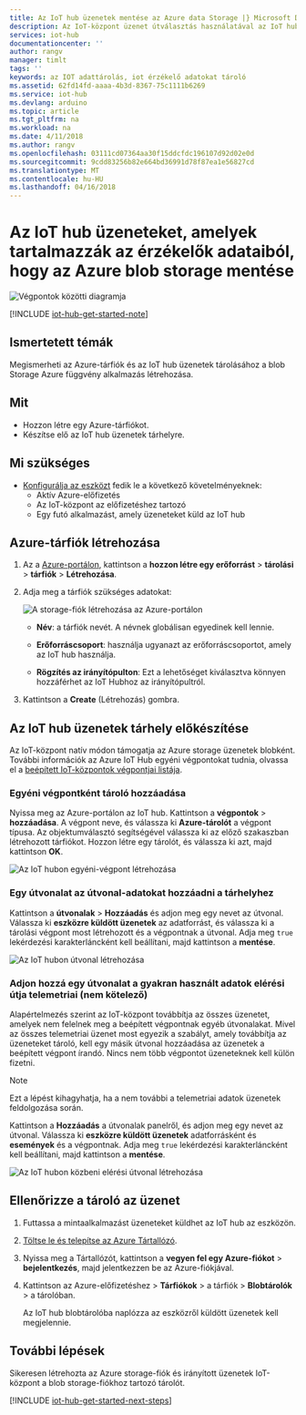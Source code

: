 ```yaml
---
title: Az IoT hub üzenetek mentése az Azure data Storage |} Microsoft Docs
description: Az IoT-központ üzenet útválasztás használatával az IoT hub üzenetek mentése az Azure blob storage. Az IoT hub üzeneteket tartalmaz információkat, például az IoT-eszközről küldött érzékelőadatait.
services: iot-hub
documentationcenter: ''
author: rangv
manager: timlt
tags: ''
keywords: az IOT adattárolás, iot érzékelő adatokat tároló
ms.assetid: 62fd14fd-aaaa-4b3d-8367-75c1111b6269
ms.service: iot-hub
ms.devlang: arduino
ms.topic: article
ms.tgt_pltfrm: na
ms.workload: na
ms.date: 4/11/2018
ms.author: rangv
ms.openlocfilehash: 03111cd07364aa30f15ddcfdc196107d92d02e0d
ms.sourcegitcommit: 9cdd83256b82e664bd36991d78f87ea1e56827cd
ms.translationtype: MT
ms.contentlocale: hu-HU
ms.lasthandoff: 04/16/2018
---
```

# <a name="save-iot-hub-messages-that-contain-sensor-data-to-your-azure-blob-storage"></a>Az IoT hub üzeneteket, amelyek tartalmazzák az érzékelők adataiból, hogy az Azure blob storage mentése

![Végpontok közötti diagramja](media/iot-hub-store-data-in-azure-table-storage/1_route-to-storage.png)

[!INCLUDE [iot-hub-get-started-note](../../includes/iot-hub-get-started-note.md)]

## <a name="what-you-learn"></a>Ismertetett témák

Megismerheti az Azure-tárfiók és az IoT hub üzenetek tárolásához a blob Storage Azure függvény alkalmazás létrehozása.

## <a name="what-you-do"></a>Mit

- Hozzon létre egy Azure-tárfiókot.
- Készítse elő az IoT hub üzenetek tárhelyre.

## <a name="what-you-need"></a>Mi szükséges

- [Konfigurálja az eszközt](iot-hub-raspberry-pi-kit-node-get-started.md) fedik le a következő követelményeknek:
  - Aktív Azure-előfizetés
  - Az IoT-központ az előfizetéshez tartozó 
  - Egy futó alkalmazást, amely üzeneteket küld az IoT hub

## <a name="create-an-azure-storage-account"></a>Azure-tárfiók létrehozása

1. Az a [Azure-portálon](https://portal.azure.com/), kattintson a **hozzon létre egy erőforrást** > **tárolási** > **tárfiók**  >  **Létrehozása**.

2. Adja meg a tárfiók szükséges adatokat:

   ![A storage-fiók létrehozása az Azure-portálon](media\iot-hub-store-data-in-azure-table-storage\1_azure-portal-create-storage-account.png)

   * **Név**: a tárfiók nevét. A névnek globálisan egyedinek kell lennie.

   * **Erőforráscsoport**: használja ugyanazt az erőforráscsoportot, amely az IoT hub használja.

   * **Rögzítés az irányítópulton**: Ezt a lehetőséget kiválasztva könnyen hozzáférhet az IoT Hubhoz az irányítópultról.

3. Kattintson a **Create** (Létrehozás) gombra.

## <a name="prepare-your-iot-hub-to-route-messages-to-storage"></a>Az IoT hub üzenetek tárhely előkészítése

Az IoT-központ natív módon támogatja az Azure storage üzenetek blobként. További információk az Azure IoT Hub egyéni végpontokat tudnia, olvassa el a [beépített IoT-központok végpontjai listája](https://docs.microsoft.com/azure/iot-hub/iot-hub-devguide-endpoints#custom-endpoints).

### <a name="add-storage-as-a-custom-endpoint"></a>Egyéni végpontként tároló hozzáadása

Nyissa meg az Azure-portálon az IoT hub. Kattintson a **végpontok** > **hozzáadása**. A végpont neve, és válassza ki **Azure-tárolót** a végpont típusa. Az objektumválasztó segítségével válassza ki az előző szakaszban létrehozott tárfiókot. Hozzon létre egy tárolót, és válassza ki azt, majd kattintson **OK**.

  ![Az IoT hubon egyéni-végpont létrehozása](media\iot-hub-store-data-in-azure-table-storage\2_custom-storage-endpoint.png)

### <a name="add-a-route-to-route-data-to-storage"></a>Egy útvonalat az útvonal-adatokat hozzáadni a tárhelyhez

Kattintson a **útvonalak** > **Hozzáadás** és adjon meg egy nevet az útvonal. Válassza ki **eszközre küldött üzenetek** az adatforrást, és válassza ki a tárolási végpont most létrehozott és a végpontnak a útvonal. Adja meg `true` lekérdezési karakterláncként kell beállítani, majd kattintson a **mentése**.

  ![Az IoT hubon útvonal létrehozása](media\iot-hub-store-data-in-azure-table-storage\3_create-route.png)
  
### <a name="add-a-route-for-hot-path-telemetry-optional"></a>Adjon hozzá egy útvonalat a gyakran használt adatok elérési útja telemetriai (nem kötelező)

Alapértelmezés szerint az IoT-központ továbbítja az összes üzenetet, amelyek nem felelnek meg a beépített végpontnak egyéb útvonalakat. Mivel az összes telemetriai üzenet most egyezik a szabályt, amely továbbítja az üzeneteket tároló, kell egy másik útvonal hozzáadása az üzenetek a beépített végpont írandó. Nincs nem több végpontot üzeneteknek kell külön fizetni.

> [!NOTE]
> Ezt a lépést kihagyhatja, ha a nem további a telemetriai adatok üzenetek feldolgozása során.

Kattintson a **Hozzáadás** a útvonalak panelről, és adjon meg egy nevet az útvonal. Válassza ki **eszközre küldött üzenetek** adatforrásként és **események** és a végpontnak. Adja meg `true` lekérdezési karakterláncként kell beállítani, majd kattintson a **mentése**.

  ![Az IoT hubon közbeni elérési útvonal létrehozása](media\iot-hub-store-data-in-azure-table-storage\4_hot-path-route.png)

## <a name="verify-your-message-in-your-storage-container"></a>Ellenőrizze a tároló az üzenet

1. Futtassa a mintaalkalmazást üzeneteket küldhet az IoT hub az eszközön.

2. [Töltse le és telepítse az Azure Tártallózó](http://storageexplorer.com/).

3. Nyissa meg a Tártallózót, kattintson a **vegyen fel egy Azure-fiókot** > **bejelentkezés**, majd jelentkezzen be az Azure-fiókjával.

4. Kattintson az Azure-előfizetéshez > **Tárfiókok** > a tárfiók > **Blobtárolók** > a tárolóban.

   Az IoT hub blobtárolóba naplózza az eszközről küldött üzenetek kell megjelennie.

## <a name="next-steps"></a>További lépések

Sikeresen létrehozta az Azure storage-fiók és irányított üzenetek IoT-központ a blob storage-fiókhoz tartozó tárolót.

[!INCLUDE [iot-hub-get-started-next-steps](../../includes/iot-hub-get-started-next-steps.md)]
